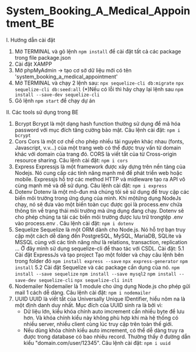 ﻿# System_Booking_A_Medical_Appointment_BE
 
I. Hướng dẫn cài đặt
1. Mở TERMINAL và gõ lệnh `npm install` để cài đặt tất cả các package trong file package.json
2. Cài đặt XAMPP
3. Mở phpMyAdmin -> tạo cơ sở dữ liệu mới có tên 'system_booking_a_medical_appointment'
4. Mở TERMINAL và chạy 2 lệnh sau:
    `npx sequelize-cli db:migrate`
    `npx sequelize-cli db:seed:all`
    (*)Nếu có lỗi thì hãy chạy lại lệnh sau `npm install --save-dev sequelize-cli`
5. Gõ lệnh `npm start` để chạy dự án

II. Các tools sử dụng trong BE
1. Bcrypt
    Bcrypt là một dạng hash function thường sử dụng để mã hóa password với mục đích tăng cường bảo mật.
    Câu lệnh cài đặt: `npm i bcrypt`
2. Cors
    Cors là một cơ chế cho phép nhiều tài nguyên khác nhau (fonts, Javascript, v.v…) của một trang web có thể được truy vấn từ domain khác với domain của trang đó. CORS là viết tắt của từ Cross-origin resource sharing.
    Câu lệnh cài đặt: `npm i cors`
3. Express
    Expressjs là một framework được xây dựng trên nền tảng của Nodejs. Nó cung cấp các tính năng mạnh mẽ để phát triển web hoặc mobile. Expressjs hỗ trợ các method HTTP và midleware tạo ra API vô cùng mạnh mẽ và dễ sử dụng.
    Câu lệnh cài đặt: `npm i express`
4. Dotenv
    Dotenv là một mô-đun mà chúng tôi sẽ sử dụng để truy cập các biến môi trường trong ứng dụng của mình. Khi mộtứng dụng NodeJs chạy, nó sẽ đưa vào một biến toàn cục được gọi là process.env chứa thông tin về trạng thái môi trường mà ứng dụng đang chạy. Dotenv sẽ cho phép chúng ta tải các biến môi trường được lưu trữ trongtệp .env vào process.env .
    Câu lệnh cài đặt: `npm i dotenv`
5. Sequelize
    Sequelize là một ORM dành cho Node.js. Nó hỗ trợ bạn truy cập một cách dễ dàng đến PostgreSQL, MySQL, MariaDB, SQLite và MSSQL cùng với các tính năng như là relations, transaction, replication ...
    Ở đây mình sử dụng sequelize-cli để thao tác với CSDL.
    Cài đặt:
        5.1 Cài đặt ExpressJs và tạo project
        Tạo một folder và chạy câu lệnh bên trong folder đó
        `npm install express --save`
        `npx express-generator`
        `npm install`
        5.2 Cài đặt Sequelize và các package cần dụng của nó.
        `npm install --save sequelize`
        `npm install --save mysql2`
        `npm install --save-dev sequelize-cli`
        `npx sequelize-cli init`
6. Nodemailer
    Nodemailer là 1 module cho ứng dụng Node.js cho phép gửi mail 1 cách dễ dàng.
    Câu lệnh cài đặt: `npm i nodemailer`
7. UUID
    UUID là viết tắt của Universally Unique IDentifier, hiểu nôm na là một định danh duy nhất. Mục đích của UUID sinh ra là bởi vì:
    - Dữ liệu lớn, kiểu khóa chính auto imcrement cần nhiều byte để lưu hơn. Và khóa chính kiểu này không phù hợp khi mà hệ thống có nhiều server, nhiều client cùng lúc truy cập trên toàn thế giới.
    - Nếu dùng khóa chính kiểu auto imcrement, có thể dễ dàng truy ra được trong database có bao nhiêu record. Thường thấy ở đường dẫn kiểu "domain.com/user/12345".
    Câu lệnh cài đặt: `npm i uuid`


